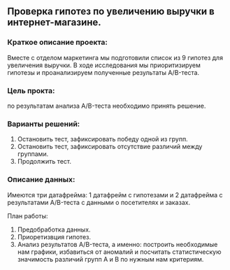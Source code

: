 ## Проверка гипотез по увеличению выручки в интернет-магазине.
### Краткое описание проекта:
Вместе c отделом маркетинга мы подготовили список из 9 гипотез для увеличения выручки.
В ходе исследования мы приоритизируем гипотезы и проанализируем полученные результаты A/B-теста.

### Цель прокта: 
по результатам анализа A/B-теста необходимо принять решение. 
### Варианты решений: 
1. Остановить тест, зафиксировать победу одной из групп. 
2. Остановить тест, зафиксировать отсутствие различий между группами. 
3. Продолжить тест.

### Описание данных:
Имеются три датафрейма: 1 датафрейм с гипотезами и 2 датафрейма с результатами A/B-теста с данными о посетителях и заказах.

План работы: 
1. Предобработка данных.
2. Приоретизвция гипотез.
3. Анализ результатов A/B-теста, а именно: построить необходимые нам графики, избавиться от аномалий и посчитать статистическую значимость различий групп А и В по нужным нам критериям.
